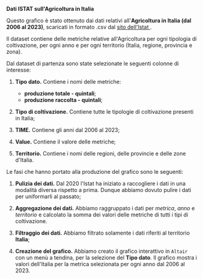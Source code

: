 **Dati ISTAT sull'Agricoltura in Italia**

Questo grafico è stato ottenuto dai dati relativi all'__Agricoltura in Italia (dal 2006 al 2023)__, scaricati in formato .csv dal <a href="https://www.istat.it/statistiche-per-temi/economia/agricoltura/">sito dell'Istat </a>.

Il dataset contiene delle metriche relative all'Agricoltura per ogni tipologia di coltivazione, per ogni anno e per ogni territorio (Italia, regione, provincia e zona).

Dal dataset di partenza sono state selezionate le seguenti colonne di interesse:

1. __Tipo dato.__ Contiene i nomi delle metriche:
   - __produzione totale - quintali__;
   - __produzione raccolta - quintali__;

2. __Tipo di coltivazione.__ Contiene tutte le tipologie di coltivazione presenti in Italia;

3. __TIME.__ Contiene gli anni dal 2006 al 2023;

4. __Value.__ Contiene il valore delle metriche;

5. __Territorio.__ Contiene i nomi delle regioni, delle provincie e delle zone d'Italia.

Le fasi che hanno portato alla produzione del grafico sono le seguenti:

1. __Pulizia dei dati.__ Dal 2020 l'Istat ha iniziato a raccogliere i dati in una modalità diversa rispetto a prima. Dunque abbiamo dovuto pulire i dati per uniformarli al passato;

2. __Aggregazione dei dati.__ Abbiamo raggruppato i dati per _metrica_, _anno_ e _territorio_ e calcolato la somma dei valori delle metriche di tutti i tipi di coltivazione. 

3. __Filtraggio dei dati.__ Abbiamo filtrato solamente i dati riferiti al territorio __Italia__;

3. __Creazione del grafico.__ Abbiamo creato il grafico interattivo in `Altair` con un menù a tendina, per la selezione del __Tipo dato__. Il grafico mostra i valori dell'Italia per la metrica selezionata per ogni anno dal 2006 al 2023.









